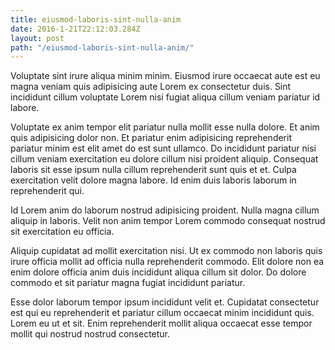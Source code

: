 ```yaml
---
title: eiusmod-laboris-sint-nulla-anim
date: 2016-1-21T22:12:03.284Z
layout: post
path: "/eiusmod-laboris-sint-nulla-anim/"
---
```


Voluptate sint irure aliqua minim minim. Eiusmod irure occaecat aute est eu magna veniam quis adipisicing aute Lorem ex consectetur duis. Sint incididunt cillum voluptate Lorem nisi fugiat aliqua cillum veniam pariatur id labore.

Voluptate ex anim tempor elit pariatur nulla mollit esse nulla dolore. Et anim quis adipisicing dolor non. Et pariatur enim adipisicing reprehenderit pariatur minim est elit amet do est sunt ullamco. Do incididunt pariatur nisi cillum veniam exercitation eu dolore cillum nisi proident aliquip. Consequat laboris sit esse ipsum nulla cillum reprehenderit sunt quis et et. Culpa exercitation velit dolore magna labore. Id enim duis laboris laborum in reprehenderit qui.

Id Lorem anim do laborum nostrud adipisicing proident. Nulla magna cillum aliquip in laboris. Velit non anim tempor Lorem commodo consequat nostrud sit exercitation eu officia.

Aliquip cupidatat ad mollit exercitation nisi. Ut ex commodo non laboris quis irure officia mollit ad officia nulla reprehenderit commodo. Elit dolore non ea enim dolore officia anim duis incididunt aliqua cillum sit dolor. Do dolore commodo et sit pariatur magna fugiat incididunt pariatur.

Esse dolor laborum tempor ipsum incididunt velit et. Cupidatat consectetur est qui eu reprehenderit et pariatur cillum occaecat minim incididunt quis. Lorem eu ut et sit. Enim reprehenderit mollit aliqua occaecat esse tempor mollit qui nostrud nostrud consectetur.